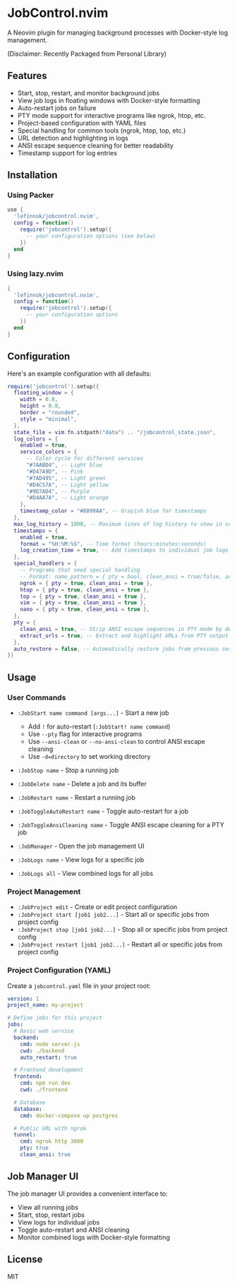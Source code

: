 # JobControl.nvim

A Neovim plugin for managing background processes with Docker-style log management.

(Disclaimer: Recently Packaged from Personal Library)

## Features

- Start, stop, restart, and monitor background jobs
- View job logs in floating windows with Docker-style formatting
- Auto-restart jobs on failure
- PTY mode support for interactive programs like ngrok, htop, etc.
- Project-based configuration with YAML files
- Special handling for common tools (ngrok, htop, top, etc.)
- URL detection and highlighting in logs
- ANSI escape sequence cleaning for better readability
- Timestamp support for log entries

## Installation

### Using Packer

```lua
use {
  'lefinnok/jobcontrol.nvim',
  config = function()
    require('jobcontrol').setup({
      -- your configuration options (see below)
    })
  end
}
```

### Using lazy.nvim

```lua
{
  'lefinnok/jobcontrol.nvim',
  config = function()
    require('jobcontrol').setup({
      -- your configuration options
    })
  end
}
```

## Configuration

Here's an example configuration with all defaults:

```lua
require('jobcontrol').setup({
  floating_window = {
    width = 0.8,
    height = 0.8,
    border = "rounded",
    style = "minimal",
  },
  state_file = vim.fn.stdpath("data") .. "/jobcontrol_state.json",
  log_colors = {
    enabled = true,
    service_colors = {
      -- Color cycle for different services
      "#7AABD4", -- Light blue
      "#D47A9D", -- Pink
      "#7AD495", -- Light green
      "#D4C57A", -- Light yellow
      "#9D7AD4", -- Purple
      "#D4AA7A", -- Light orange
    },
    timestamp_color = "#8899AA", -- Grayish blue for timestamps
  },
  max_log_history = 1000, -- Maximum lines of log history to show in combined view
  timestamps = {
    enabled = true,
    format = "%H:%M:%S", -- Time format (hours:minutes:seconds)
    log_creation_time = true, -- Add timestamps to individual job logs too
  },
  special_handlers = {
    -- Programs that need special handling
    -- Format: name_pattern = { pty = bool, clean_ansi = true/false, args = { extra_args } }
    ngrok = { pty = true, clean_ansi = true },
    htop = { pty = true, clean_ansi = true },
    top = { pty = true, clean_ansi = true },
    vim = { pty = true, clean_ansi = true },
    nano = { pty = true, clean_ansi = true },
  },
  pty = {
    clean_ansi = true, -- Strip ANSI escape sequences in PTY mode by default
    extract_urls = true, -- Extract and highlight URLs from PTY output
  },
  auto_restore = false, -- Automatically restore jobs from previous session
})
```

## Usage

### User Commands

- `:JobStart name command [args...]` - Start a new job
  - Add `!` for auto-restart (`:JobStart! name command`)
  - Use `--pty` flag for interactive programs
  - Use `--ansi-clean` or `--no-ansi-clean` to control ANSI escape cleaning
  - Use `-d=directory` to set working directory

- `:JobStop name` - Stop a running job
- `:JobDelete name` - Delete a job and its buffer
- `:JobRestart name` - Restart a running job
- `:JobToggleAutoRestart name` - Toggle auto-restart for a job
- `:JobToggleAnsiCleaning name` - Toggle ANSI escape cleaning for a PTY job
- `:JobManager` - Open the job management UI
- `:JobLogs name` - View logs for a specific job
- `:JobLogs all` - View combined logs for all jobs

### Project Management

- `:JobProject edit` - Create or edit project configuration
- `:JobProject start [job1 job2...]` - Start all or specific jobs from project config
- `:JobProject stop [job1 job2...]` - Stop all or specific jobs from project config
- `:JobProject restart [job1 job2...]` - Restart all or specific jobs from project config

### Project Configuration (YAML)

Create a `jobcontrol.yaml` file in your project root:

```yaml
version: 1
project_name: my-project

# Define jobs for this project
jobs:
  # Basic web service
  backend:
    cmd: node server.js
    cwd: ./backend
    auto_restart: true

  # Frontend development
  frontend:
    cmd: npm run dev
    cwd: ./frontend

  # Database
  database:
    cmd: docker-compose up postgres

  # Public URL with ngrok
  tunnel:
    cmd: ngrok http 3000
    pty: true
    clean_ansi: true
```

## Job Manager UI

The job manager UI provides a convenient interface to:
- View all running jobs
- Start, stop, restart jobs
- View logs for individual jobs
- Toggle auto-restart and ANSI cleaning
- Monitor combined logs with Docker-style formatting

## License

MIT
